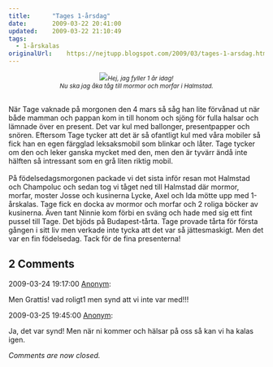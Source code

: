 ```yaml
---
title:		"Tages 1-årsdag"
date:		2009-03-22 20:41:00
updated:	2009-03-22 21:10:49
tags: 
  - 1-årskalas	
originalUrl:	https://nejtupp.blogspot.com/2009/03/tages-1-arsdag.html
---
```


<div style="text-align: center;"><img src="../../../../img/DSC01270_1024.jpg"><span style="font-size:85%;"><span style="font-style: italic;">Hej, jag fyller 1 år idag!<br>Nu ska jag åka tåg till mormor och morfar i Halmstad.<br><br><br></span></span></div>När Tage vaknade på morgonen den 4 mars så såg han lite förvånad ut när både mamman och pappan kom in till honom och sjöng för fulla halsar och lämnade över en present. Det var kul med ballonger, presentpapper och snören. Eftersom Tage tycker att det är så ofantligt kul med våra mobiler så fick han en egen färgglad leksaksmobil som blinkar och låter. Tage tycker om den och leker ganska mycket med den, men den är tyvärr ändå inte hälften så intressant som en grå liten riktig mobil.<br><br>På födelsedagsmorgonen packade vi det sista inför resan mot Halmstad och Champoluc och sedan tog vi tåget ned till Halmstad där mormor, morfar, moster Josse och kusinerna Lycke, Axel och Ida mötte upp med 1-årskalas. Tage fick en docka av mormor och morfar och 2 roliga böcker av kusinerna. Även tant Ninnie kom förbi en sväng och hade med sig ett fint pussel till Tage. Det bjöds på Budapest-tårta. Tage provade tårta för första gången i sitt liv men verkade inte tycka att det var så jättesmaskigt. Men det var en fin födelsedag. Tack för de fina presenterna!

<div class="comments">
	<div class="comments-header"><h2>2 Comments</h2></div>
	<div class="comments-body">
			<div class="comment" id="comment-2950060954337366708">
				<p class="comment-header">
					<date datetime="2009-03-24T19:17:00.000+01:00">2009-03-24 19:17:00</date> 
					<a href="undefined" rel="nofollow">Anonym</a>:
				</p>
				<div class="comment-content"><p>Men Grattis! vad roligt1 men synd att vi inte var med!!!</p></div>
				<div class="comment-footer"></div>
			</div>
			<div class="comment" id="comment-8481261185045280257">
				<p class="comment-header">
					<date datetime="2009-03-25T19:45:00.000+01:00">2009-03-25 19:45:00</date> 
					<a href="undefined" rel="nofollow">Anonym</a>:
				</p>
				<div class="comment-content"><p>Ja, det var synd! Men när ni kommer och hälsar på oss så kan vi ha kalas igen.</p></div>
				<div class="comment-footer"></div>
			</div></div>
	<p class="comments-footer"><em>Comments are now closed.</em></p>
</div>
